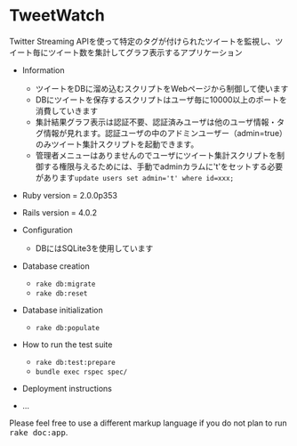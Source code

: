 TweetWatch
==========

Twitter Streaming APIを使って特定のタグが付けられたツイートを監視し、ツイート毎にツイート数を集計してグラフ表示するアプリケーション

* Information
  * ツイートをDBに溜め込むスクリプトをWebページから制御して使います
  * DBにツイートを保存するスクリプトはユーザ毎に10000以上のポートを消費していきます
  * 集計結果グラフ表示は認証不要、認証済みユーザは他のユーザ情報・タグ情報が見れます。認証ユーザの中のアドミンユーザー（admin=true）のみツイート集計スクリプトを起動できます。
  * 管理者メニューはありませんのでユーザにツイート集計スクリプトを制御する権限与えるためには、手動でadminカラムに't'をセットする必要があります`update users set admin='t' where id=xxx;`
  
* Ruby version = 2.0.0p353

* Rails version = 4.0.2

* Configuration
  * DBにはSQLite3を使用しています

* Database creation
  * `rake db:migrate`
  * `rake db:reset`

* Database initialization
  * `rake db:populate`

* How to run the test suite
  * `rake db:test:prepare`
  * `bundle exec rspec spec/`

* Deployment instructions

* ...


Please feel free to use a different markup language if you do not plan to run
<tt>rake doc:app</tt>.
